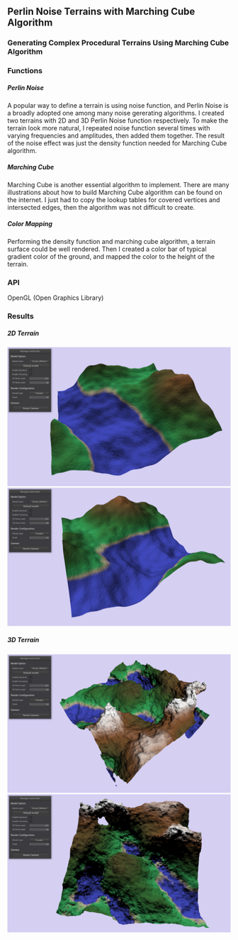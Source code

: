 ## Perlin Noise Terrains with Marching Cube Algorithm
### **Generating Complex Procedural Terrains Using Marching Cube Algorithm**


### Functions

##### Perlin Noise
A popular way to define a terrain is using noise function, and Perlin Noise is a broadly adopted one among many noise gererating algorithms. I created two terrains with 2D and 3D Perlin Noise function respectively. To make the terrain look more natural, I repeated noise function several times with varying frequencies and amplitudes, then added them together. The result of the noise effect was just the density function needed for Marching Cube algorithm.

##### Marching Cube
Marching Cube is another essential algorithm to implement. There are many illustrations about how to build Marching Cube algorithm can be found on the internet. I just had to copy the lookup tables for covered vertices and intersected edges, then the algorithm was not difficult to create.

##### Color Mapping
Performing the density function and marching cube algorithm, a terrain surface could be well rendered. Then I created a color bar of typical gradient color of the ground, and mapped the color to the height of the terrain.


### API
OpenGL (Open Graphics Library)


### Results

##### 2D Terrain
![image]( https://github.com/JuChenLin/Marching-Cube---Perlin-Noise-Terrains/blob/master/Results/2D_1.png)
![image]( https://github.com/JuChenLin/Marching-Cube---Perlin-Noise-Terrains/blob/master/Results/2D_2.png)

##### 3D Terrain
![image]( https://github.com/JuChenLin/Marching-Cube---Perlin-Noise-Terrains/blob/master/Results/3D_1.png)
![image]( https://github.com/JuChenLin/Marching-Cube---Perlin-Noise-Terrains/blob/master/Results/3D_2.png)
